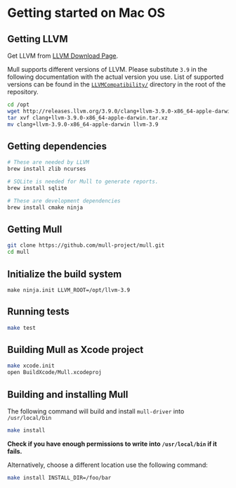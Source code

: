 # Getting started on Mac OS

## Getting LLVM

Get LLVM from [LLVM Download Page](http://releases.llvm.org/).

Mull supports different versions of LLVM. Please substitute `3.9` in
the following documentation with the actual version you use.
List of supported versions can be found in the [`LLVMCompatibility/`](https://github.com/mull-project/mull/tree/master/LLVMCompatibility)
directory in the root of the repository.

```bash
cd /opt
wget http://releases.llvm.org/3.9.0/clang+llvm-3.9.0-x86_64-apple-darwin.tar.xz
tar xvf clang+llvm-3.9.0-x86_64-apple-darwin.tar.xz
mv clang+llvm-3.9.0-x86_64-apple-darwin llvm-3.9
```

## Getting dependencies

```bash
# These are needed by LLVM
brew install zlib ncurses

# SQLite is needed for Mull to generate reports.
brew install sqlite

# These are development dependencies
brew install cmake ninja
```

## Getting Mull

```bash
git clone https://github.com/mull-project/mull.git
cd mull
```

## Initialize the build system

```
make ninja.init LLVM_ROOT=/opt/llvm-3.9
```

## Running tests

```bash
make test
```

## Building Mull as Xcode project

```bash
make xcode.init
open BuildXcode/Mull.xcodeproj
```

## Building and installing Mull

The following command will build and install `mull-driver` into `/usr/local/bin`

```bash
make install
```

**Check if you have enough permissions to write into `/usr/local/bin` if it fails.**

Alternatively, choose a different location use the following command:

```bash
make install INSTALL_DIR=/foo/bar
```
